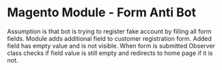 # Magento Module - Form Anti Bot

Assumption is that bot is trying to register fake account by filling all form fields. Module adds additional field to customer registration form. Added field has empty value and is not visible. When form is submitted Observer class checks if field value is still empty and redirects to home page if it is not. 
